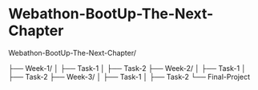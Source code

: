 # Webathon-BootUp-The-Next-Chapter

Webathon-BootUp-The-Next-Chapter/

├── Week-1/
│ ├── Task-1
│ ├── Task-2
├── Week-2/
│ ├── Task-1
│ ├── Task-2
├── Week-3/
│ ├── Task-1
│ ├── Task-2
└── Final-Project
